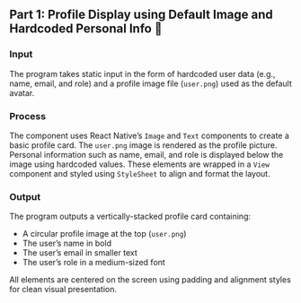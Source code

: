 ## Part 1: Profile Display using Default Image and Hardcoded Personal Info 👤

### Input
The program takes static input in the form of hardcoded user data (e.g., name, email, and role) and a profile image file (`user.png`) used as the default avatar.

### Process
The component uses React Native’s `Image` and `Text` components to create a basic profile card. The `user.png` image is rendered as the profile picture. Personal information such as name, email, and role is displayed below the image using hardcoded values. These elements are wrapped in a `View` component and styled using `StyleSheet` to align and format the layout.

### Output
The program outputs a vertically-stacked profile card containing:

- A circular profile image at the top (`user.png`)
- The user’s name in bold
- The user’s email in smaller text
- The user’s role in a medium-sized font

All elements are centered on the screen using padding and alignment styles for clean visual presentation.
